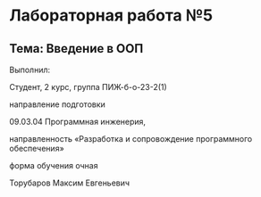 # Лабораторная работа №5

## Тема: Введение в ООП

Выполнил:

Студент, 2 курс, группа ПИЖ-б-о-23-2(1)

направление подготовки

09.03.04 Программная инженерия,

направленность «Разработка и сопровождение программного обеспечения»

форма обучения очная

Торубаров Максим Евгеньевич